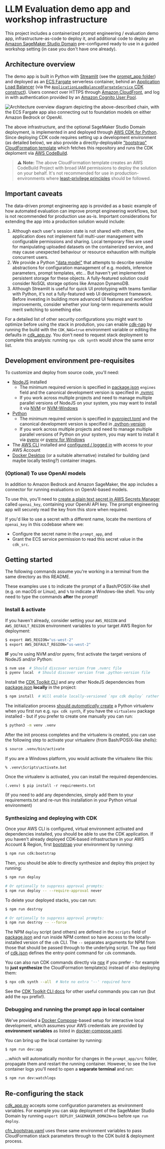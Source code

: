 # LLM Evaluation demo app and workshop infrastructure

This project includes a containerized prompt engineering / evaluation demo app, infrastructure-as-code to deploy it, and additional code to deploy an [Amazon SageMaker Studio Domain](https://docs.aws.amazon.com/sagemaker/latest/dg/sm-domain.html) pre-configured ready to use in a guided workshop setting (in case you don't have one already).


## Architecture overview

The demo app is built in Python with [Streamlit](https://streamlit.io/) (see the [prompt_app folder](prompt_app)) and deployed as an [ECS Fargate](https://docs.aws.amazon.com/AmazonECS/latest/developerguide/AWS_Fargate.html) serverless container, behind an [Application Load Balancer](https://docs.aws.amazon.com/elasticloadbalancing/latest/application/introduction.html) (via the [`ApplicationLoadBalancedFargateService` CDK construct](https://docs.aws.amazon.com/cdk/api/v2/docs/aws-cdk-lib.aws_ecs_patterns.ApplicationLoadBalancedFargateService.html)). Users connect over HTTPS through [Amazon CloudFront](https://aws.amazon.com/cloudfront/), and log in with authentication provided by an [Amazon Cognito User Pool](https://docs.aws.amazon.com/cognito/latest/developerguide/cognito-user-identity-pools.html).

![](images/architecture-overview.png "Architecture overview diagram depicting the above-described chain, with the ECS Fargate app also connecting out to foundation models on either Amazon Bedrock or OpenAI.")

The above infrastructure, and the optional SageMaker Studio Domain deployment, is implemented in and deployed through [AWS CDK for Python](https://aws.amazon.com/cdk/). Since deploying CDK code requires setting up a development environment (as detailed below), we also provide a directly-deployable ["bootstrap" CloudFormation template](cfn_bootstrap.yaml) which fetches this repository and runs the CDK deploment via [AWS CodeBuild](https://aws.amazon.com/codebuild/).

> ⚠️ **Note:** The above CloudFormation template creates an AWS CodeBuild Project with broad IAM permissions to deploy the solution on your behalf. It's not recommended for use in production-environments where [least-privilege principles](https://aws.amazon.com/blogs/security/techniques-for-writing-least-privilege-iam-policies/) should be followed.


## Important caveats

The data-driven prompt engineering app is provided as a basic example of how automated evaluation can improve prompt engineering workflows, but is not recommended for production use as-is. Important considerations for extending the app into a production solution would include:

1. Although each user's session state is not shared with others, the application does not implement full multi-user management with configurable permissions and sharing. Local temporary files are used for manipulating uploaded datasets on the containerized service, and may cause unexpected behaviour or resource exhaustion with multiple concurrent users.
2. We provide a Python ["data model"](prompt_app/src/datamodel) that attempts to describe sensible abstractions for configuration management of e.g. models, inference parameters, prompt templates, etc... But haven't yet implemented persistent storage for these objects. A fully-featured solution could consider NoSQL storage options like Amazon DynamoDB.
3. Although Streamlit is useful for quick UI prototyping with teams familiar with Python, it's not a fully-featured web UI development framework. Before investing in building more advanced UI features and workflow improvements, consider whether your long-term requirements would merit switching to something else.

For a detailed list of other security configurations you might want to optimize before using the stack in prodution, you can enable [cdk-nag](https://github.com/cdklabs/cdk-nag) by running the build with the `CDK_NAG=true` environment variable or editing the defaults in [cdk_app.py](cdk_app.py). You don't need to request stack deployment to complete this analysis: running `npx cdk synth` would show the same error list.


## Development environment pre-requisites

To customize and deploy from source code, you'll need:

- [NodeJS](https://nodejs.org/en) installed
    - The minimum required version is specified in [package.json](package.json) `engines` field and the canonical development version is specified in [.nvmrc](.nvmrc)
    - If you work across multiple projects and need to manage multiple parallel versions of NodeJS on your system, you may want to install it via [NVM](https://github.com/nvm-sh/nvm) or [NVM-Windows](https://github.com/coreybutler/nvm-windows)
- [Python](https://www.python.org/)
    - The minimum required version is specified in [pyproject.toml](pyproject.toml) and the canonical development version is specified in [.python-version](.python-version)
    - If you work across multiple projects and need to manage multiple parallel versions of Python on your system, you may want to install it via [pyenv](https://github.com/pyenv/pyenv) or [pyenv for Windows](https://github.com/pyenv-win/pyenv-win)
- The [AWS CLI](https://aws.amazon.com/cli/) installed and [configured / logged in](https://docs.aws.amazon.com/cli/latest/userguide/cli-configure-files.html) with access to your AWS Account
- [Docker Desktop](https://www.docker.com/products/docker-desktop/) (or a suitable alternative) installed for building (and maybe locally testing?) container images.


### (Optional) To use OpenAI models

In addition to Amazon Bedrock and Amazon SageMaker, the app includes a connector for running evaluations on OpenAI-based models.

To use this, you'll need to [create a plain text secret in AWS Secrets Manager](https://docs.aws.amazon.com/secretsmanager/latest/userguide/create_secret.html) called `openai_key`, containing your OpenAI API key. The prompt engineering app will securely read the key from this store when required.

If you'd like to use a secret with a different name, locate the mentions of `openai_key` in this codebase where we:
- Configure the secret name in the `prompt_app`, and
- Grant the ECS service permission to read this secret value in the `cdk_src`.


## Getting started

The following commands assume you're working in a terminal from the same directory as this README.

These examples use `$` to indicate the prompt of a Bash/POSIX-like shell (e.g. on macOS or Linux), and `%` to indicate a Windows-like shell. You only need to type the commands **after** the prompt!

### Install & activate

If you haven't already, consider setting your `AWS_REGION` and `AWS_DEFAULT_REGION` environment variables to your target AWS Region for deployment:

```sh
$ export AWS_REGION="us-west-2"
$ export AWS_DEFAULT_REGION="us-west-2"
```

**IF** you're using NVM and/or pyenv, first activate the target versions of NodeJS and/or Python:

```sh
$ nvm use  # Should discover version from .nvmrc file
$ pyenv local  # Should discover version from .python-version file
```

Install the [CDK Toolkit CLI](https://docs.aws.amazon.com/cdk/v2/guide/cli.html) and any other NodeJS dependencies from [package.json](package.json) **locally** in the project:

```sh
$ npm install  # Will enable locally-versioned `npx cdk deploy` rather than global `cdk` CLI
```

The initialization process [should *automatically* create](https://docs.aws.amazon.com/cdk/v2/guide/work-with-cdk-python.html) a Python virtualenv when you first run e.g. `npx cdk synth`, if you have the `virtualenv` package installed - but if you prefer to create one manually you can run:

```sh
$ python3 -m venv .venv
```

After the init process completes and the virtualenv is created, you can use the following
step to activate your virtualenv (from Bash/POSIX-like shells):

```sh
$ source .venv/bin/activate
```

If you are a Windows platform, you would activate the virtualenv like this:

```
% .venv\Scripts\activate.bat
```

Once the virtualenv is activated, you can install the required dependencies.

```
(.venv) $ pip install -r requirements.txt
```

(If you need to add any dependencies, simply add them to your requirements.txt and re-run this installation in your Python virtual environment)


### Synthesizing and deploying with CDK

Once your AWS CLI is configured, virtual environment activated and dependencies installed, you should be able to use the CDK application. If you haven't already deployed CDK-based infrastructure in your AWS Account & Region, first [bootstrap](https://docs.aws.amazon.com/cdk/v2/guide/cli.html#cli-bootstrap) your environment by running:

```sh
$ npm run cdk:bootstrap
```

Then, you should be able to directly synthesize and deploy this project by running:

```sh
$ npm run deploy

# Or optionally to suppress approval prompts:
$ npm run deploy -- --require-approval never
```

To delete your deployed stacks, you can run:

```sh
$ npm run destroy

# Or optionally to suppress approval prompts:
$ npm run destroy -- --force
```

The NPM `deploy` script (and others) are defined in the `scripts` field of [package.json](package.json) and run inside NPM context so have access to the locally-installed version of the `cdk` CLI. The `--` separates arguments for NPM from those that should be passed through to the underlying script. The `app` field of [cdk.json](cdk.json) defines the entry-point command for `cdk` commands.

You can also run CDK commands directly via [npx](https://docs.npmjs.com/cli/v7/commands/npx) if you prefer - for example to **just synthesize** the CloudFormation template(s) instead of also deploying them:

```sh
$ npx cdk synth --all  # Note no extra '--' required here
```

See the [CDK Toolkit CLI docs](https://docs.aws.amazon.com/cdk/v2/guide/cli.html) for other useful commands you can run (but add the `npx` prefix!).


### Debugging and running the prompt app in local container

We've provided a [Docker Compose](https://docs.docker.com/compose/)-based setup for interactive local development, which assumes your AWS credentials are provided by **environment variables** as listed in [docker-compose.yaml](docker-compose.yaml).

You can bring up the local container by running:

```sh
$ npm run dev:app
```

...which will automatically monitor for changes in the `prompt_app/src` folder, propagate them and restart the running container. However, to see the live container logs you'll need to open a **separate terminal** and run:

```sh
$ npm run dev:watchlogs
```


## Re-configuring the stack

[cdk_app.py](cdk_app.py) accepts some configuration parameters as environment variables. For example you can skip deployment of the SageMaker Studio Domain by running `export DEPLOY_SAGEMAKER_DOMAIN=no` before `npm run deploy`.

[cfn_bootstrap.yaml](cfn_bootstrap.yaml) uses these same environment variables to pass CloudFormation stack parameters through to the CDK build & deployment process.
